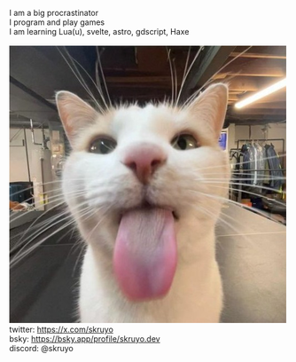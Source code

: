 I am a big procrastinator </br>
I program and play games </br>
I am learning Lua(u), svelte, astro, gdscript, Haxe</br>
</br>
<img title='"blehhh"' src="https://github.com/skruyo/skruyo/blob/9a07d94070619ec55b07b61b0b81c843a61d5a31/images/sillycat.jpg"> </br>
twitter: https://x.com/skruyo </br>
bsky: https://bsky.app/profile/skruyo.dev </br>
discord: @skruyo
